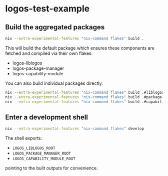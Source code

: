 # logos-test-example

## Build the aggregated packages

```bash
nix --extra-experimental-features "nix-command flakes" build .
```

This will build the default package which ensures these components are fetched and compiled via their own flakes:
- logos-liblogos
- logos-package-manager
- logos-capability-module

You can also build individual packages directly:

```bash
nix --extra-experimental-features "nix-command flakes" build .#liblogos
nix --extra-experimental-features "nix-command flakes" build .#package-manager
nix --extra-experimental-features "nix-command flakes" build .#capability-module
```

## Enter a development shell

```bash
nix --extra-experimental-features "nix-command flakes" develop
```

The shell exports:
- `LOGOS_LIBLOGOS_ROOT`
- `LOGOS_PACKAGE_MANAGER_ROOT`
- `LOGOS_CAPABILITY_MODULE_ROOT`

pointing to the built outputs for convenience.

